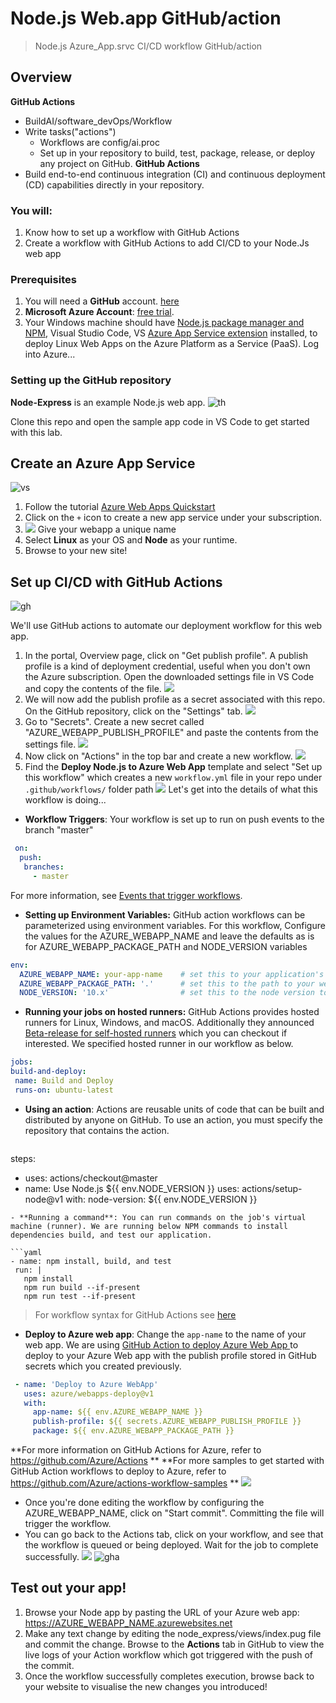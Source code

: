 # Node.js Web.app GitHub/action
> Node.js Azure_App.srvc
> CI/CD workflow GitHub/action
## Overview
**GitHub Actions** 
+ BuildAI/software_devOps/Workflow
+ Write tasks("actions")
   - Workflows are config/ai.proc
   - Set up in your repository to build, test, package, release, or deploy any project on GitHub.
**GitHub Actions**
+ Build end-to-end continuous integration (CI) and continuous deployment (CD) capabilities directly in your repository. 

### You will:
1. Know how to set up a workflow with GitHub Actions
2. Create a workflow with GitHub Actions to add CI/CD to your Node.Js web app

### Prerequisites
1. You will need a **GitHub** account. [here](https://github.com/join)
2. **Microsoft Azure Account**: [free trial](https://azure.microsoft.com/en-us/free/).
3. Your Windows machine should have [Node.js package manager and NPM](https://nodejs.org/en/download), Visual Studio Code, VS [Azure App Service extension](vscode:extension/ms-azuretools.vscode-azureappservice) installed, to deploy Linux Web Apps on the Azure Platform as a Service (PaaS).
Log into Azure...

### Setting up the GitHub repository

**Node-Express** is an example Node.js web app.
![th](https://github.com/TheProdigyLeague/NYSE_AKAM/assets/30985576/4462daf6-cb1e-4b11-8522-ed912c058893)

Clone this repo and open the sample app code in VS Code to get started with this lab.

## Create an Azure App Service
![vs](https://github.com/TheProdigyLeague/NYSE_AKAM/assets/30985576/ab801e84-9d06-4ab9-9e04-e597ea0ba7f8)

1. Follow the tutorial [Azure Web Apps Quickstart](https://docs.microsoft.com/en-us/azure/app-service/app-service-web-get-started-nodejs)
2. Click on the `+` icon to create a new app service under your subscription.
3. ~~![](../../assets/images/create-app-service.png)~~ Give your webapp a unique name
4. Select **Linux** as your OS and **Node** as your runtime.
5. Browse to your new site! 

## Set up CI/CD with GitHub Actions 

![gh](https://github.com/TheProdigyLeague/NYSE_AKAM/assets/30985576/92f4e3f7-9932-4a05-bca4-58752ed4c8ad)

We'll use GitHub actions to automate our deployment workflow for this web app. 

1. In the portal, Overview page, click on "Get publish profile". A publish profile is a kind of deployment credential, useful when you don't own the Azure subscription. Open the downloaded settings file in VS Code and copy the contents of the file.
~~![](../../assets/images/get-publish-profile.png)~~
2. We will now add the publish profile as a secret associated with this repo. On the GitHub repository, click on the "Settings" tab.
~~![](../../assets/images/github-settings.png)~~
3. Go to "Secrets". Create a new secret called "AZURE_WEBAPP_PUBLISH_PROFILE" and paste the contents from the settings file.
~~![](../../assets/images/create-secret.png)~~
4. Now click on "Actions" in the top bar and create a new workflow.
~~![](../../assets/images/new-action.png)~~
5. Find the **Deploy Node.js to Azure Web App** template and select "Set up this workflow" which creates a new `workflow.yml` file in your repo under `.github/workflows/` folder path
~~![](../../assets/images/node-action.png)~~
Let's get into the details of what this workflow is doing...

- **Workflow Triggers**: Your workflow is set up to run on push events to the branch "master"
     
 ```yaml
  on:
   push:
    branches:
      - master

  ```
For more information, see [Events that trigger workflows](https://help.github.com/articles/events-that-trigger-workflows).
     
- **Setting up Environment Variables:** GitHub action workflows can be parameterized using environment variables. For this workflow, Configure the values for the AZURE_WEBAPP_NAME and leave the defaults as is for AZURE_WEBAPP_PACKAGE_PATH and NODE_VERSION variables     

```yaml
env:
  AZURE_WEBAPP_NAME: your-app-name    # set this to your application's name
  AZURE_WEBAPP_PACKAGE_PATH: '.'      # set this to the path to your web app project, defaults to the repository root
  NODE_VERSION: '10.x'                # set this to the node version to use
```
- **Running your jobs on hosted runners:** GitHub Actions provides hosted runners for Linux, Windows, and macOS. Additionally they announced [Beta-release for self-hosted runners](https://github.blog/2019-11-05-self-hosted-runners-for-github-actions-is-now-in-beta/) which you can checkout if interested.
We specified hosted runner in our workflow as below. 

 ```yaml
jobs:
build-and-deploy:
  name: Build and Deploy
  runs-on: ubuntu-latest
```
- **Using an action**: Actions are reusable units of code that can be built and distributed by anyone on GitHub. To use an action, you must specify the repository that contains the action.
      
  ```yaml
 steps:
 - uses: actions/checkout@master
 - name: Use Node.js ${{ env.NODE_VERSION }}
   uses: actions/setup-node@v1
   with:
     node-version: ${{ env.NODE_VERSION }}

  ```
- **Running a command**: You can run commands on the job's virtual machine (runner). We are running below NPM commands to install dependencies build, and test our application.

```yaml
 - name: npm install, build, and test
   run: |
     npm install
     npm run build --if-present
     npm run test --if-present

 ```
>For workflow syntax for GitHub Actions see [here](https://help.github.com/en/github/automating-your-workflow-with-github-actions/workflow-syntax-for-github-actions)

- **Deploy to Azure web app**: Change the `app-name` to the name of your web app. We are using [GitHub Action to deploy Azure Web App ](https://github.com/Azure/webapps-deploy)to deploy to your Azure Web app with the publish profile stored in GitHub secrets which you created previously.

```yaml
 - name: 'Deploy to Azure WebApp'
   uses: azure/webapps-deploy@v1
   with: 
     app-name: ${{ env.AZURE_WEBAPP_NAME }}
     publish-profile: ${{ secrets.AZURE_WEBAPP_PUBLISH_PROFILE }}
     package: ${{ env.AZURE_WEBAPP_PACKAGE_PATH }}

```
**For more information on GitHub Actions for Azure, refer to https://github.com/Azure/Actions **
**For more samples to get started with GitHub Action workflows to deploy to Azure, refer to https://github.com/Azure/actions-workflow-samples **
~~![](../../assets/images/add-yaml.png)~~

- Once you're done editing the workflow by configuring the AZURE_WEBAPP_NAME, click on "Start commit". Committing the file will trigger the workflow.
- You can go back to the Actions tab, click on your workflow, and see that the workflow is queued or being deployed. Wait for the job to complete successfully.
~~![](../../assets/images/workflow-complete.png)~~
![gha](https://github.com/TheProdigyLeague/NYSE_AKAM/assets/30985576/74120900-cadc-4f35-849f-bc10aee5f8c6)

## Test out your app!

1. Browse your Node app by pasting the URL of your Azure web app: https://AZURE_WEBAPP_NAME.azurewebsites.net
2. Make any text change by editing the node_express/views/index.pug file and commit the change. Browse to the **Actions** tab in GitHub to view the live logs of your Action workflow which got triggered with the push of the commit.
3. Once the workflow successfully completes execution, browse back to your website to visualise the new changes you introduced!
